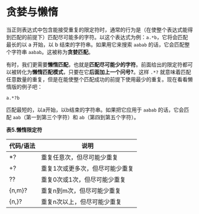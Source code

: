 # 贪婪与懒惰

当正则表达式中包含能接受重复的限定符时，通常的行为是（在使整个表达式能得到匹配的前提下）匹配尽可能多的字符。以这个表达式为例：`a.*b`，它将会匹配最长的以 a 开始，以 b 结束的字符串。如果用它来搜索 `aabab` 的话，它会匹配整个字符串 `aabab`。这被称为**贪婪匹配**。

有时，我们更需要**懒惰匹配**，也就是**匹配尽可能少的字符**。前面给出的限定符都可以被转化为**懒惰匹配模式**，只要在它**后面加上一个问号?**。这样 `.*?` 就意味着匹配任意数量的重复，但是在能使整个匹配成功的前提下使用最少的重复。现在看看懒惰版的例子吧：

	a.*?b
	
匹配最短的，以a开始，以b结束的字符串。如果把它应用于 `aabab` 的话，它会匹配 `aab`（第一到第三个字符）和 `ab`（第四到第五个字符）。

**表5.懒惰限定符**

代码/语法 | 说明
---- | ----
*? | 重复任意次，但尽可能少重复
+? | 重复1次或更多次，但尽可能少重复
?? | 重复0次或1次，但尽可能少重复
{n,m}? | 重复n到m次，但尽可能少重复
{n,}? | 重复n次以上，但尽可能少重复

